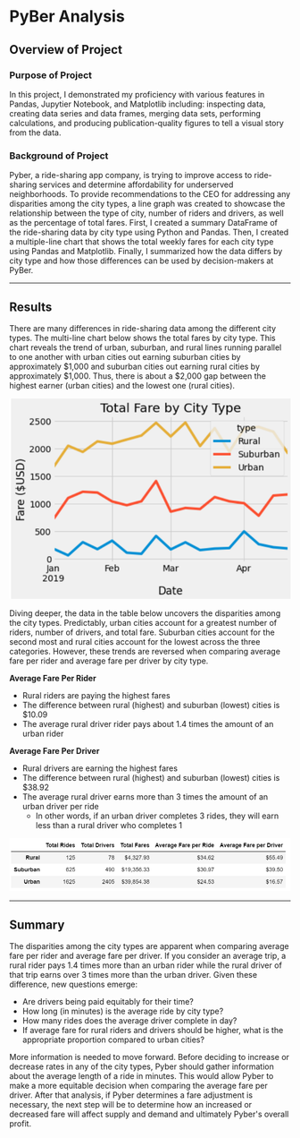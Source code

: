 # PyBer Analysis

## Overview of Project
### Purpose of Project
In this project, I demonstrated my proficiency with various features in Pandas, Jupytier Notebook, and Matplotlib including: inspecting data, creating data series and data frames, merging data sets, performing calculations, and producing publication-quality figures to tell a visual story from the data. 

### Background of Project
Pyber, a ride-sharing app company, is trying to improve access to ride-sharing services and determine affordability for underserved neighborhoods. To provide recommendations to the CEO for addressing any disparities among the city types, a line graph was created to showcase the relationship between the type of city, number of riders and drivers, as well as the percentage of total fares. First, I created a summary DataFrame of the ride-sharing data by city type using Python and Pandas. Then, I created a multiple-line chart that shows the total weekly fares for each city type using Pandas and Matplotlib. Finally, I summarized how the data differs by city type and how those differences can be used by decision-makers at PyBer.

---
## Results 
There are many differences in ride-sharing data among the different city types. The multi-line chart below shows the total fares by city type. This chart reveals the trend of urban, suburban, and rural lines running parallel to one another with urban cities out earning suburban cities by approximately $1,000 and suburban cities out earning rural cities by approximately $1,000. Thus, there is about a $2,000 gap between the highest earner (urban cities) and the lowest one (rural cities). 

![PyBer_fare_summary](analysis/PyBer_fare_summary.png)


Diving deeper, the data in the table below uncovers the disparities among the city types. Predictably, urban cities account for a greatest number of riders, number of drivers, and total fare. Suburban cities account for the second most and rural cities account for the lowest across the three categories. However, these trends are reversed when comparing average fare per rider and average fare per driver by city type. 

**Average Fare Per Rider**
* Rural riders are paying the highest fares 
* The difference between rural (highest) and suburban (lowest) cities is $10.09
* The average rural driver rider pays about 1.4 times the amount of an urban rider 

**Average Fare Per Driver**
* Rural drivers are earning the highest fares 
* The difference between rural (highest) and suburban (lowest) cities is $38.92
* The average rural driver earns more than 3 times the amount of an urban driver per ride 
  * In other words, if an urban driver completes 3 rides, they will earn less than a rural driver who completes 1 

![PyBer_summary_table](analysis/PyBer_summary_table.png)

---
## Summary 
The disparities among the city types are apparent when comparing average fare per rider and average fare per driver. If you consider an average trip, a rural rider pays 1.4 times more than an urban rider while the rural driver of that trip earns over 3 times more than the urban driver. Given these difference, new questions emerge: 
* Are drivers being paid equitably for their time?
 * How long (in minutes) is the average ride by city type? 
 * How many rides does the average driver complete in day?
* If average fare for rural riders and drivers should be higher, what is the appropriate proportion compared to urban cities?

More information is needed to move forward. Before deciding to increase or decrease rates in any of the city types, Pyber should gather information about the average length of a ride in minutes. This would allow Pyber to make a more equitable decision when comparing the average fare per driver. After that analysis, if Pyber determines a fare adjustment is necessary, the next step will be to determine how an increased or decreased fare will affect supply and demand and ultimately Pyber's overall profit. 

